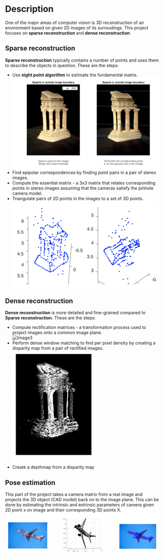 # Description
One of the major areas of computer vision is 3D reconstruction of an environment based on given 2D images of its surroudings. This project focuses on **sparse reconstruction** and **dense reconstruction**.

## Sparse reconstruction
**Sparse reconstruction** typically contains a number of points and uses them to describe the objects in question. These are the steps:
- Use **eight point algorithm** to estimate the fundamental matrix. <br />
![Image1](miscellaneous/Screenshot_20220621_191743.png)
- Find epipolar correspondences by finding point pairs in a pair of stereo images. 
- Compute the essential matrix - a 3x3 matrix that relates corresponding points in stereo images assuming that the cameras satisfy the pinhole camera model.
- Triangulate pairs of 2D points in the images to a set of 3D points.<br /> 
![Image2](miscellaneous/Screenshot_20220621_191819.png)
## Dense reconstruction
**Dense reconstruction** is more detailed and fine-grained compared to **Sparse reconstruction**. These are the steps:
- Compute rectification matrices - a transformation process used to project images onto a common image plane. <br   />
![Image3](https://upload.wikimedia.org/wikipedia/commons/8/89/Planar_rectification_for_a_rotating_camera..gif)
- Perform dense window matching to find per pixel density by creating a disparity map from a pair of rectified images. <br  />
![Image4](miscellaneous/Screenshot_20220621_191829.png)
- Create a depthmap from a disparity map

## Pose estimation
This part of the project takes a camera matrix from a real image and projects the 3D object (CAD model) back on to the image plane. This can be done by estimating the intrinsic and extrinsic parameters of camera given 2D point x on image and their corresponding 3D points X.<br   />
![Image5](miscellaneous/Screenshot_20220621_191854.png)